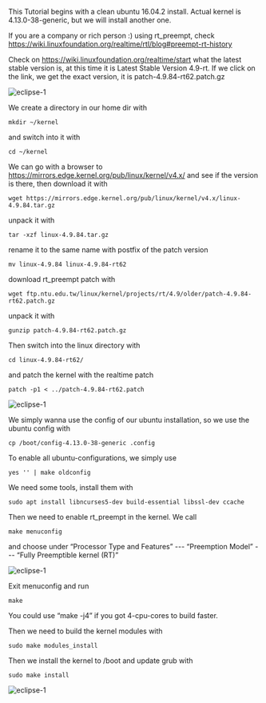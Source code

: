 This Tutorial begins with a clean ubuntu 16.04.2 install. Actual kernel is 4.13.0-38-generic, but we will install another one.

If you are a company or rich person :) using rt_preempt, check https://wiki.linuxfoundation.org/realtime/rtl/blog#preempt-rt-history 

Check on https://wiki.linuxfoundation.org/realtime/start what the latest stable version is, at this time it is  Latest Stable Version 4.9-rt. If we click on the link, we get the exact version, it is patch-4.9.84-rt62.patch.gz 

![eclipse-1](https://i.imgur.com/bAMOzbt.png)


We create a directory in our home dir with 

```
mkdir ~/kernel
```

and switch into it with
```
cd ~/kernel
```

We can go with a browser to https://mirrors.edge.kernel.org/pub/linux/kernel/v4.x/ and see if the version is there, then download it with
```
wget https://mirrors.edge.kernel.org/pub/linux/kernel/v4.x/linux-4.9.84.tar.gz
```

unpack it with
```
tar -xzf linux-4.9.84.tar.gz
```

rename it to the same name with postfix of the patch version
```
mv linux-4.9.84 linux-4.9.84-rt62
```

download rt_preempt patch with

```
wget ftp.ntu.edu.tw/linux/kernel/projects/rt/4.9/older/patch-4.9.84-rt62.patch.gz
```

unpack it with
```
gunzip patch-4.9.84-rt62.patch.gz
```
Then switch into the linux directory with
```
cd linux-4.9.84-rt62/
```
and patch the kernel with the realtime patch
```
patch -p1 < ../patch-4.9.84-rt62.patch
```

![eclipse-1](https://i.imgur.com/u1VFptM.png)



We simply wanna use the config of our ubuntu installation, so we use the ubuntu config with
```
cp /boot/config-4.13.0-38-generic .config
```

To enable all ubuntu-configurations, we simply use
```
yes '' | make oldconfig
```

We need some tools, install them with
```
sudo apt install libncurses5-dev build-essential libssl-dev ccache
```

Then we need to enable rt_preempt in the kernel. We call 
```
make menuconfig
```

and choose under “Processor Type and Features”  ---  “Preemption Model”  --- “Fully Preemptible kernel (RT)” 

![eclipse-1](https://i.imgur.com/Jg5zX6G.png)


Exit menuconfig and run
```
make
```

You could use “make -j4” if you got 4-cpu-cores to build faster.

Then we need to build the kernel modules with
```
sudo make modules_install
```

Then we install the kernel to /boot and update grub with
```
sudo make install
```

![eclipse-1](https://i.imgur.com/Y5ihCXd.png)


